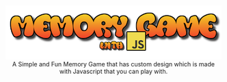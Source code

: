 <p align="center">
  <img src="img/test3.png" alt="Game Logo" width="650">
  A Simple and Fun Memory Game that has custom design which is made with Javascript that you can play with.
</p>

